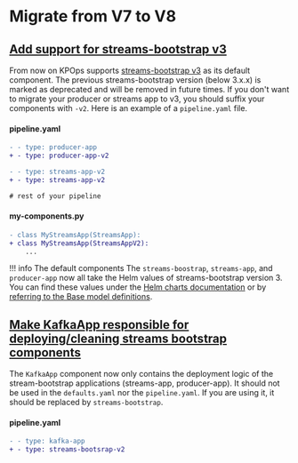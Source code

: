 # Migrate from V7 to V8

## [Add support for streams-bootstrap v3](https://github.com/bakdata/kpops/pull/519)

From now on KPOps supports [streams-bootstrap v3](https://github.com/bakdata/streams-bootstrap/releases/tag/3.0.1) as its default component. The previous streams-bootstrap version (below 3.x.x) is marked as deprecated and will be removed in future times. If you don't want to migrate your producer or streams app to v3, you should suffix your components with `-v2`. Here is an example of a `pipeline.yaml` file.

#### pipeline.yaml

```diff
- - type: producer-app
+ - type: producer-app-v2

- - type: streams-app-v2
+ - type: streams-app-v2

# rest of your pipeline
```

#### my-components.py

```diff
- class MyStreamsApp(StreamsApp):
+ class MyStreamsApp(StreamsAppV2):
    ...
```

<!-- dprint-ignore-start -->

!!! info The default components
    The `streams-boostrap`, `streams-app`, and `producer-app` now all take the Helm values of streams-bootstrap version 3. You can find these values under the [Helm charts documentation](https://github.com/bakdata/streams-bootstrap/tree/master/charts) or by [referring to the Base model definitions](https://github.com/bakdata/kpops/tree/v8/kpops/components/streams_bootstrap).

<!-- dprint-ignore-end -->

## [Make KafkaApp responsible for deploying/cleaning streams bootstrap components](https://github.com/bakdata/kpops/pull/522)

The `KafkaApp` component now only contains the deployment logic of the stream-bootstrap applications (streams-app, producer-app). It should not be used in the `defaults.yaml` nor the `pipeline.yaml`. If you are using it, it should be replaced by `streams-bootstrap`.

#### pipeline.yaml

```diff
- - type: kafka-app
+ - type: streams-bootsrap-v2
```

```
```
